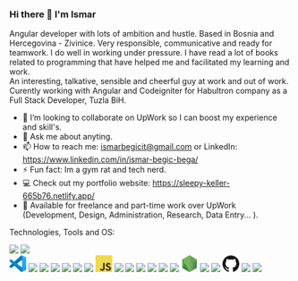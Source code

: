 ### Hi there 👋 I'm Ismar

Angular developer with lots of ambition and hustle. Based in Bosnia and Hercegovina - Zivinice. 
Very responsible, communicative and ready for teamwork. I do well in working under pressure. 
I have read a lot of books related to programming that have helped me and facilitated my learning and work.  
An interesting, talkative, sensible and cheerful guy at work and out of work.
Curently working with Angular and Codeigniter for Habultron company as a Full Stack Developer, Tuzla BiH.

- 👯 I’m looking to collaborate on UpWork so I can boost my experience and skill's.
- 💬 Ask me about anyting.
- 📫 How to reach me: ismarbegicit@gmail.com or LinkedIn: https://www.linkedin.com/in/ismar-begic-bega/
- ⚡ Fun fact: Im a gym rat and tech nerd.
- :computer: Check out my portfolio website: https://sleepy-keller-665b76.netlify.app/
- :handshake: Available for freelance and part-time work over UpWork (Development, Design, Administration, Research, Data Entry... ).



Technologies, Tools and OS:

<img src="https://1000logos.net/wp-content/uploads/2017/03/LINUX-LOGO.png" width="30px" >  <img src="https://upload.wikimedia.org/wikipedia/commons/thumb/0/0a/Unofficial_Windows_logo_variant_-_2002%E2%80%932012_%28Multicolored%29.svg/1161px-Unofficial_Windows_logo_variant_-_2002%E2%80%932012_%28Multicolored%29.svg.png" width="30px">   
<img src="https://raw.githubusercontent.com/github/explore/80688e429a7d4ef2fca1e82350fe8e3517d3494d/topics/visual-studio-code/visual-studio-code.png" margin="10px" width="30px" > 
<img src="https://seeklogo.com/images/P/photoshop-2020-logo-37B02055A4-seeklogo.com.png" width="34px">  <img src="https://upload.wikimedia.org/wikipedia/commons/thumb/c/c2/Adobe_XD_CC_icon.svg/1200px-Adobe_XD_CC_icon.svg.png" width="34px">  <img src="https://upload.wikimedia.org/wikipedia/commons/thumb/3/38/HTML5_Badge.svg/1024px-HTML5_Badge.svg.png" width="30px" >  <img src="https://static.cdnlogo.com/logos/c/18/css.svg" width="26px" >  <img src="https://sass-lang.com/assets/img/styleguide/seal-color-aef0354c.png" width="31px" >  <img src="https://seeklogo.com/images/B/bootstrap-logo-3C30FB2A16-seeklogo.com.png" width="30px">  <img src="https://raw.githubusercontent.com/github/explore/80688e429a7d4ef2fca1e82350fe8e3517d3494d/topics/javascript/javascript.png" width="30px" >  <img src="https://upload.wikimedia.org/wikipedia/commons/thumb/4/4c/Typescript_logo_2020.svg/1024px-Typescript_logo_2020.svg.png" width="30px" >    <img src="https://devnote.tech/wp-content/uploads/2021/10/Angular-logo.png" width="30px" >  <img src="https://rxjs.dev/assets/images/favicons/favicon-192x192.png" width="33px" >  <img src="https://upload.wikimedia.org/wikipedia/commons/4/4f/NativeScript_logo.png" width="33px" >  <img src="https://upload.wikimedia.org/wikipedia/commons/thumb/3/31/Webysther_20160423_-_Elephpant.svg/2560px-Webysther_20160423_-_Elephpant.svg.png" width="43px">   <img src="https://www.joykal.com/wp-content/uploads/2019/09/codeigniter-icon-512.png" width="30px" >    <img src="https://raw.githubusercontent.com/github/explore/80688e429a7d4ef2fca1e82350fe8e3517d3494d/topics/nodejs/nodejs.png" width="30px" >   <img src="https://static.cdnlogo.com/logos/m/10/mysql.svg" width="39px" >  <img src="https://git-scm.com/images/logos/downloads/Git-Icon-1788C.png" width="32px" >     <img src="https://raw.githubusercontent.com/github/explore/78df643247d429f6cc873026c0622819ad797942/topics/github/github.png" width="30px" >  <img src="https://res.cloudinary.com/postman/image/upload/t_team_logo/v1629869194/team/2893aede23f01bfcbd2319326bc96a6ed0524eba759745ed6d73405a3a8b67a8" width="30px" >   <img src="https://upload.wikimedia.org/wikipedia/commons/0/01/Windows_Terminal_Logo_256x256.png" width="30px">
